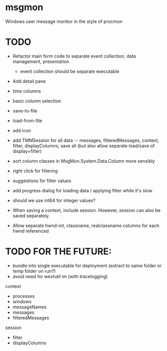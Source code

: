 # msgmon
Windows user message monitor in the style of procmon





# TODO

- Refactor main form code to separate event collection, data management, presentation
  - event collection should be separate executable

- Add detail pane
- time columns
- basic column selection

- save-to-file
- load-from-file
- add icon
- add TMMSession for all data -- messages, filteredMessages, context, filter, displayColumns; save all (but also allow separate load/save of display+filter)
- sort column classes in MsgMon.System.Data.Column more sensibly
- right click for filtering
- suggestions for filter values
- add progress dialog for loading data / applying filter while it's slow
- should we use int64 for integer values?
- When saving a context, include session. However, session can also be saved separately.
- Allow separate hwnd-int, classname, realclassname columns for each hwnd referenced
 
# TODO FOR THE FUTURE:
 - bundle into single executable for deployment (extract to same folder or temp folder on run?)
 - avoid need for wevtutil im (with tracelogging)
 
 context
   - processes
   - windows
   - messageNames
   - messages
   - filteredMessages
 
 session
   - filter
   - displayColumns
 

